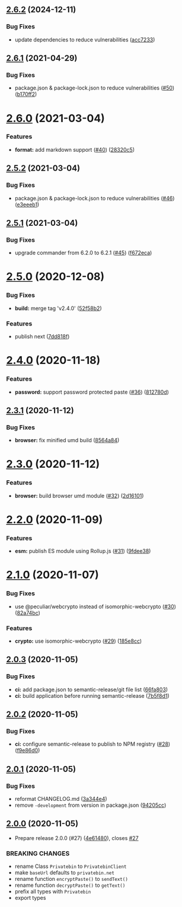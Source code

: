 ## [2.6.2](https://github.com/pixelfactoryio/privatebin-cli/compare/v2.6.1...v2.6.2) (2024-12-11)


### Bug Fixes

* update dependencies to reduce vulnerabilities ([acc7233](https://github.com/pixelfactoryio/privatebin-cli/commit/acc72335d15bcdad379187a8b03096bbe0b5eb70))

## [2.6.1](https://github.com/pixelfactoryio/privatebin-cli/compare/v2.6.0...v2.6.1) (2021-04-29)


### Bug Fixes

* package.json & package-lock.json to reduce vulnerabilities ([#50](https://github.com/pixelfactoryio/privatebin-cli/issues/50)) ([b170ff2](https://github.com/pixelfactoryio/privatebin-cli/commit/b170ff20ad5eb65fad612c13b5c1caeddda17a77))

# [2.6.0](https://github.com/pixelfactoryio/privatebin-cli/compare/v2.5.2...v2.6.0) (2021-03-04)


### Features

* **format:** add markdown support ([#40](https://github.com/pixelfactoryio/privatebin-cli/issues/40)) ([28320c5](https://github.com/pixelfactoryio/privatebin-cli/commit/28320c5b123a3d5d948831a91f0701b56b38c739))

## [2.5.2](https://github.com/pixelfactoryio/privatebin-cli/compare/v2.5.1...v2.5.2) (2021-03-04)


### Bug Fixes

* package.json & package-lock.json to reduce vulnerabilities ([#46](https://github.com/pixelfactoryio/privatebin-cli/issues/46)) ([e3eeeb1](https://github.com/pixelfactoryio/privatebin-cli/commit/e3eeeb19114d434ff478449876a0532de4e91b04))

## [2.5.1](https://github.com/pixelfactoryio/privatebin-cli/compare/v2.5.0...v2.5.1) (2021-03-04)


### Bug Fixes

* upgrade commander from 6.2.0 to 6.2.1 ([#45](https://github.com/pixelfactoryio/privatebin-cli/issues/45)) ([f672eca](https://github.com/pixelfactoryio/privatebin-cli/commit/f672eca1dc03c9e40060dea2d292eb0f8d2c8ab7))

# [2.5.0](https://github.com/pixelfactoryio/privatebin-cli/compare/v2.4.0...v2.5.0) (2020-12-08)


### Bug Fixes

* **build:** merge tag 'v2.4.0' ([52f58b2](https://github.com/pixelfactoryio/privatebin-cli/commit/52f58b255fcb467df237484ebf2a07e41dde5559))


### Features

* publish next ([7dd818f](https://github.com/pixelfactoryio/privatebin-cli/commit/7dd818f6ca024a4703bbd4550a20568d5ff9b879))

# [2.4.0](https://github.com/pixelfactoryio/privatebin-cli/compare/v2.3.1...v2.4.0) (2020-11-18)


### Features

* **password:** support password protected paste ([#36](https://github.com/pixelfactoryio/privatebin-cli/issues/36)) ([812780d](https://github.com/pixelfactoryio/privatebin-cli/commit/812780d88c2cfd5881319b812b6832728f2abefa))

## [2.3.1](https://github.com/pixelfactoryio/privatebin-cli/compare/v2.3.0...v2.3.1) (2020-11-12)


### Bug Fixes

* **browser:** fix minified umd build ([8564a84](https://github.com/pixelfactoryio/privatebin-cli/commit/8564a842e7320edbdc14a2899e11c15e6c1873ef))

# [2.3.0](https://github.com/pixelfactoryio/privatebin-cli/compare/v2.2.0...v2.3.0) (2020-11-12)


### Features

* **browser:** build browser umd module ([#32](https://github.com/pixelfactoryio/privatebin-cli/issues/32)) ([2d16101](https://github.com/pixelfactoryio/privatebin-cli/commit/2d16101f4edfe67fd7631433a8f96e883de5a58f))

# [2.2.0](https://github.com/pixelfactoryio/privatebin-cli/compare/v2.1.0...v2.2.0) (2020-11-09)


### Features

* **esm:** publish ES module using Rollup.js ([#31](https://github.com/pixelfactoryio/privatebin-cli/issues/31)) ([9fdee38](https://github.com/pixelfactoryio/privatebin-cli/commit/9fdee38665585c814d30573aa8509bd904786e9f))

# [2.1.0](https://github.com/pixelfactoryio/privatebin-cli/compare/v2.0.3...v2.1.0) (2020-11-07)


### Bug Fixes

* use @peculiar/webcrypto instead of isomorphic-webcrypto ([#30](https://github.com/pixelfactoryio/privatebin-cli/issues/30)) ([82a74bc](https://github.com/pixelfactoryio/privatebin-cli/commit/82a74bc6eba086bb9b3ec37c0cd774b7d3bc0169))


### Features

* **crypto:** use isomorphic-webcrypto ([#29](https://github.com/pixelfactoryio/privatebin-cli/issues/29)) ([185e8cc](https://github.com/pixelfactoryio/privatebin-cli/commit/185e8cc8870f88bb6b2682aa3ac953d28d328e5e))

## [2.0.3](https://github.com/pixelfactoryio/privatebin-cli/compare/v2.0.2...v2.0.3) (2020-11-05)


### Bug Fixes

* **ci:** add package.json to semantic-release/git file list ([66fa803](https://github.com/pixelfactoryio/privatebin-cli/commit/66fa803a2eb15578677d7fb4cf250a9546af708a))
* **ci:** build application before running semantic-release ([7b5f8d1](https://github.com/pixelfactoryio/privatebin-cli/commit/7b5f8d197068bc08ba2adc6c91dedeb42c3aff4a))

## [2.0.2](https://github.com/pixelfactoryio/privatebin-cli/compare/v2.0.1...v2.0.2) (2020-11-05)


### Bug Fixes

* **ci:** configure semantic-release to publish to NPM registry ([#28](https://github.com/pixelfactoryio/privatebin-cli/issues/28)) ([f9e86d0](https://github.com/pixelfactoryio/privatebin-cli/commit/f9e86d04d6f874d394c8e8692e4ec95ddab46e10))

## [2.0.1](https://github.com/pixelfactoryio/privatebin-cli/compare/v2.0.0...v2.0.1) (2020-11-05)


### Bug Fixes

* reformat CHANGELOG.md ([3a344e4](https://github.com/pixelfactoryio/privatebin-cli/commit/3a344e48f97c442bc47f49dda93c7e98772ac2e3))
* remove `-development` from version in package.json ([94205cc](https://github.com/pixelfactoryio/privatebin-cli/commit/94205cc48b7088c3f49784b6738cb55180500f88))

## [2.0.0](https://github.com/pixelfactoryio/privatebin-cli/compare/v1.0.2...v2.0.0) (2020-11-05)


* Prepare release 2.0.0 (#27) ([4e61480](https://github.com/pixelfactoryio/privatebin-cli/commit/4e61480f1f939f2a74bede3393794d1a5be33b8d)), closes [#27](https://github.com/pixelfactoryio/privatebin-cli/issues/27)


### BREAKING CHANGES

- rename Class `Privatebin` to `PrivatebinClient`
- make `baseUrl` defaults to `privatebin.net`
- rename function `encryptPaste()` to `sendText()`
- rename function `decryptPaste()` to `getText()`
- prefix all types with `Privatebin`
- export types

